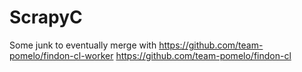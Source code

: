 # ScrapyC
Some junk to eventually merge with 
https://github.com/team-pomelo/findon-cl-worker
https://github.com/team-pomelo/findon-cl
